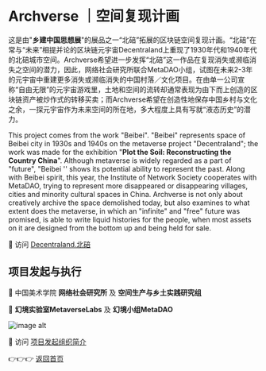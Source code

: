 # Archverse ｜空间复现计画

这是由"**乡建中国思想展**"的展品之一“北碚”拓展的区块链空间复现计画。“北碚”在常与“未来”相提并论的区块链元宇宙Decentraland上重现了1930年代和1940年代的北碚城市空间。Archverse希望进一步发挥“北碚”这一作品在复现消失或濒临消失之空间的潜力，因此，网络社会研究所联合MetaDAO小组，试图在未来2-3年的元宇宙中重建更多消失或濒临消失的中国村落／文化项目。在由单一公司宣称“自由无限”的元宇宙游戏里，土地和空间的流转却通常表现为由下而上创造的区块链资产被炒作式的转移买卖；而Archverse希望在创造性地保存中国乡村与文化之余，一探元宇宙作为未来空间的所在地，多大程度上具有写就“液态历史”的潜力。

This project comes from the work "Beibei". "Beibei" represents space of Beibei city in 1930s and 1940s on the metaverse project "Decentraland"; the work was made for the exhibition "**Plot the Soil: Reconstructing the Country China**". Although metaverse is widely regarded as a part of "future", "Beibei '' shows its potential ability to represent the past. Along with Beibei spirit, this year, the Institute of Network Society cooperates with MetaDAO, trying to represent more disappeared or disappearing villages, cities and minority cultural spaces in China. Archverse is not only about creatively archive the space demolished today, but also examines to what extent does the metaverse, in which an "infinite" and "free" future was promised, is able to write liquid histories for the people, when most assets on it are designed from the bottom up and being held for sale. 

🏃‍ 访问 [Decentraland.北碚](https://beibei.city)

## 项目发起与执行

🔘 中国美术学院 **网络社会研究所** 及 **空间生产与乡土实践研究组**

🔘 **幻境实验室MetaverseLabs** 及 **幻境小组MetaDAO**

![image alt](https://raw.githubusercontent.com/GennyZHENG/Archverse/main/docs/image/logo.png)

🏃‍ 访问 [项目发起组织简介](https://gennyzheng.github.io/Archverse/organization)

👉👉👉 [返回首页](https://gennyzheng.github.io/archverse-websiteTEST2.0/)

